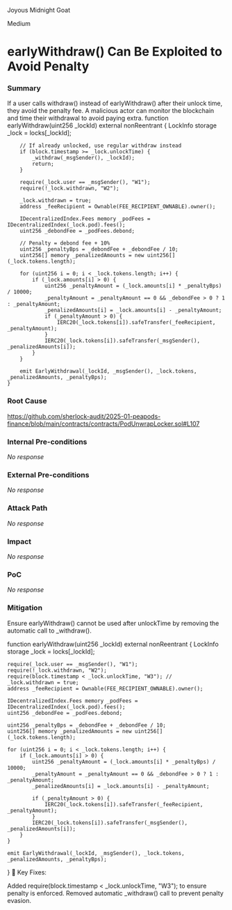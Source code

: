 Joyous Midnight Goat

Medium

# earlyWithdraw() Can Be Exploited to Avoid Penalty

### Summary

If a user calls withdraw() instead of earlyWithdraw() after their unlock time, they avoid the penalty fee.
A malicious actor can monitor the blockchain and time their withdrawal to avoid paying extra.
  function earlyWithdraw(uint256 _lockId) external nonReentrant {
        LockInfo storage _lock = locks[_lockId];

        // If already unlocked, use regular withdraw instead
        if (block.timestamp >= _lock.unlockTime) {
            _withdraw(_msgSender(), _lockId);
            return;
        }

        require(_lock.user == _msgSender(), "W1");
        require(!_lock.withdrawn, "W2");

        _lock.withdrawn = true;
        address _feeRecipient = Ownable(FEE_RECIPIENT_OWNABLE).owner();

        IDecentralizedIndex.Fees memory _podFees = IDecentralizedIndex(_lock.pod).fees();
        uint256 _debondFee = _podFees.debond;

        // Penalty = debond fee + 10%
        uint256 _penaltyBps = _debondFee + _debondFee / 10;
        uint256[] memory _penalizedAmounts = new uint256[](_lock.tokens.length);

        for (uint256 i = 0; i < _lock.tokens.length; i++) {
            if (_lock.amounts[i] > 0) {
                uint256 _penaltyAmount = (_lock.amounts[i] * _penaltyBps) / 10000;
                _penaltyAmount = _penaltyAmount == 0 && _debondFee > 0 ? 1 : _penaltyAmount;
                _penalizedAmounts[i] = _lock.amounts[i] - _penaltyAmount;
                if (_penaltyAmount > 0) {
                    IERC20(_lock.tokens[i]).safeTransfer(_feeRecipient, _penaltyAmount);
                }
                IERC20(_lock.tokens[i]).safeTransfer(_msgSender(), _penalizedAmounts[i]);
            }
        }

        emit EarlyWithdrawal(_lockId, _msgSender(), _lock.tokens, _penalizedAmounts, _penaltyBps);
    }

### Root Cause

https://github.com/sherlock-audit/2025-01-peapods-finance/blob/main/contracts/contracts/PodUnwrapLocker.sol#L107

### Internal Pre-conditions

_No response_

### External Pre-conditions

_No response_

### Attack Path

_No response_

### Impact

_No response_

### PoC

_No response_

### Mitigation


Ensure earlyWithdraw() cannot be used after unlockTime by removing the automatic call to _withdraw().

function earlyWithdraw(uint256 _lockId) external nonReentrant {
    LockInfo storage _lock = locks[_lockId];

    require(_lock.user == _msgSender(), "W1");
    require(!_lock.withdrawn, "W2");
    require(block.timestamp < _lock.unlockTime, "W3"); //
    _lock.withdrawn = true;
    address _feeRecipient = Ownable(FEE_RECIPIENT_OWNABLE).owner();

    IDecentralizedIndex.Fees memory _podFees = IDecentralizedIndex(_lock.pod).fees();
    uint256 _debondFee = _podFees.debond;

    uint256 _penaltyBps = _debondFee + _debondFee / 10;
    uint256[] memory _penalizedAmounts = new uint256[](_lock.tokens.length);

    for (uint256 i = 0; i < _lock.tokens.length; i++) {
        if (_lock.amounts[i] > 0) {
            uint256 _penaltyAmount = (_lock.amounts[i] * _penaltyBps) / 10000;
            _penaltyAmount = _penaltyAmount == 0 && _debondFee > 0 ? 1 : _penaltyAmount;
            _penalizedAmounts[i] = _lock.amounts[i] - _penaltyAmount;

            if (_penaltyAmount > 0) {
                IERC20(_lock.tokens[i]).safeTransfer(_feeRecipient, _penaltyAmount);
            }
            IERC20(_lock.tokens[i]).safeTransfer(_msgSender(), _penalizedAmounts[i]);
        }
    }

    emit EarlyWithdrawal(_lockId, _msgSender(), _lock.tokens, _penalizedAmounts, _penaltyBps);
}
🔹 Key Fixes:

Added require(block.timestamp < _lock.unlockTime, "W3"); to ensure penalty is enforced.
Removed automatic _withdraw() call to prevent penalty evasion.
